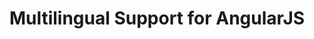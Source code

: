 ---
external:
  host: SitePoint
  url: https://www.sitepoint.com/multilingual-support-for-angularjs/
title: Multilingual Support for AngularJS
tags: [anjularjs, javascript]
---